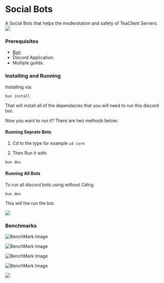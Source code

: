 # Social Bots
A Social Bots that helps the moderatation and safety of TeaClient Servers.
<br>
<img src="https://raw.githubusercontent.com/TeaclientMinecraft/.github/main/assets/dividers.png">

### Prerequisites

- [Bun](https://bun.sh/)
- Discord Application.
- Multiple guilds.


### Installing and Running

Installing via:
```shell
bun install
```

That will install all of the dependacies that you will need to run this discord bot.

Now you want to run it? There are two methods below:

#### Running Seprate Bots 
1. Cd to the type for example `cd core`

2. Then Run it with: 
```sh
bun dev
```

#### Running All Bots

To run all discord bots using without Cding
```
bun dev
```

This will the run the bot.

<img src="https://raw.githubusercontent.com/TeaclientMinecraft/.github/main/assets/dividers.png">




### Benchmarks


![BenchMark Image](./src/assets/)

![BenchMark Image](./src/assets/)

![BenchMark Image](./src/assets/)

![BenchMark Image](./src/assets/)

<img src="https://raw.githubusercontent.com/TeaclientMinecraft/.github/main/profile/dividers.png">